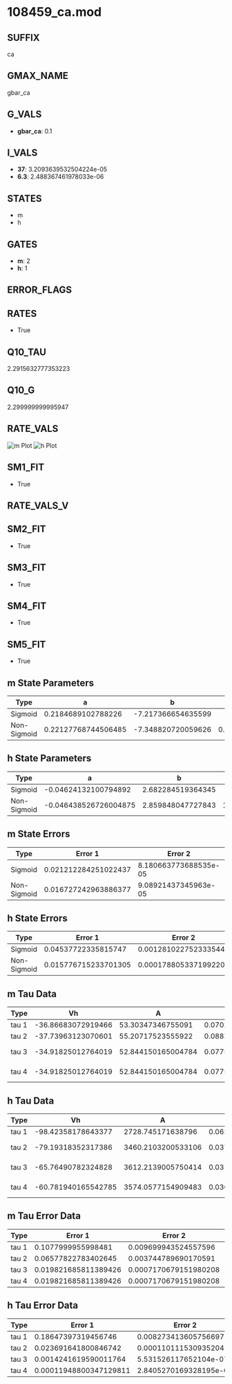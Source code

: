 # 108459_ca.mod

## SUFFIX

ca

## GMAX_NAME

gbar_ca

## G_VALS

- **gbar_ca**: 0.1

## I_VALS

- **37**: 3.2093639532504224e-05
- **6.3**: 2.488367461978033e-06

## STATES

- m
- h

## GATES

- **m**: 2
- **h**: 1

## ERROR_FLAGS


## RATES

- True

## Q10_TAU

2.2915632777353223

## Q10_G

2.299999999995947

## RATE_VALS

![m Plot](/Users/pbozelos/Dropbox/icg-Chai-Panos/supermodels/output_markdown_files/Ca/108459_ca.mod/images/m.png)
![h Plot](/Users/pbozelos/Dropbox/icg-Chai-Panos/supermodels/output_markdown_files/Ca/108459_ca.mod/images/h.png)

## SM1_FIT

- True

## RATE_VALS_V

## SM2_FIT

- True

## SM3_FIT

- True

## SM4_FIT

- True

## SM5_FIT

- True

## m State Parameters

| Type | a | b | c | d |
| --- | --- | --- | --- | --- |
| Sigmoid | 0.2184689102788226 | -7.217366654635599 |
| Non-Sigmoid | 0.22127768744506485 | -7.348820720059626 | 0.9953903672435787 | -0.003975277713760754 |

## h State Parameters

| Type | a | b | c | d |
| --- | --- | --- | --- | --- |
| Sigmoid | -0.04624132100794892 | 2.682284519364345 |
| Non-Sigmoid | -0.046438526726004875 | 2.859848047727843 | 1.0363171650902976 | 0.018510213944274236 |

## m State Errors

| Type | Error 1 | Error 2 | Error 3 |
| --- | --- | --- | --- |
| Sigmoid | 0.021212284251022437 | 8.180663773688535e-05 | 0.013787718003149846 |
| Non-Sigmoid | 0.016727242963886377 | 9.08921437345963e-05 | 0.010872497569191366 |

## h State Errors

| Type | Error 1 | Error 2 | Error 3 |
| --- | --- | --- | --- |
| Sigmoid | 0.04537722335815747 | 0.0012810227523335448 | 0.029427721837976283 |
| Non-Sigmoid | 0.015776715233701305 | 0.0001788053371992209 | 0.010231405825558577 |

## m Tau Data

| Type | Vh | A | b1 | b2 | c1 | c2 | d1 | d2 | e1 | e2 |
| --- | --- | --- | --- | --- | --- | --- | --- | --- | --- | --- |
| tau 1 | -36.86683072919466 | 53.30347346755091 | 0.07024554550923838 | 0.10280064978724475 |
| tau 2 | -37.73963123070601 | 55.20717523555922 | 0.08834358051299819 | 0.0005286177633330105 | 0.11279115327929301 | -0.000625099568598915 |
| tau 3 | -34.91825012764019 | 52.844150165004784 | 0.07758737190178162 | 0.0006741122515833349 | 7.307791833925476e-06 | 0.15374603416244723 | -0.0023490854538108542 | 1.258564516925779e-05 |
| tau 4 | -34.91825012764019 | 52.844150165004784 | 0.07758737190178162 | 0.0006741122515833349 | 7.307791833925476e-06 | 0.0 | 0.15374603416244723 | -0.0023490854538108542 | 1.258564516925779e-05 | 0.0 |

## h Tau Data

| Type | Vh | A | b1 | b2 | c1 | c2 | d1 | d2 | e1 | e2 |
| --- | --- | --- | --- | --- | --- | --- | --- | --- | --- | --- |
| tau 1 | -98.42358178643377 | 2728.745171638796 | 0.06360092414407575 | 0.010414304223940806 |
| tau 2 | -79.19318352317386 | 3460.2103200533106 | 0.037462166625748826 | 0.00034471807161821287 | 0.022829733788607358 | -7.577503777948727e-05 |
| tau 3 | -65.76490782324828 | 3612.2139005750414 | 0.03143122474904843 | 0.00026801532585501075 | 2.4253248511689656e-06 | 0.032918731411152764 | -0.00021179757616227333 | 4.656283469653221e-07 |
| tau 4 | -60.781940165542785 | 3574.0577154909483 | 0.03030791926494409 | 0.0002981016279651792 | 3.0921855389833422e-06 | 9.19525056545097e-09 | 0.037361158862315426 | -0.0003079357718056758 | 1.157069415880525e-06 | -1.6611751075649974e-09 |

## m Tau Error Data

| Type | Error 1 | Error 2 | Error 3 |
| --- | --- | --- | --- |
| tau 1 | 0.1077999955998481 | 0.009699943524557596 | 0.07344338365675039 |
| tau 2 | 0.06577822783402645 | 0.003744789690170591 | 0.044814246941234086 |
| tau 3 | 0.019821685811389426 | 0.0007170679151980208 | 0.013504376022177597 |
| tau 4 | 0.019821685811389426 | 0.0007170679151980208 | 0.013504376022177597 |

## h Tau Error Data

| Type | Error 1 | Error 2 | Error 3 |
| --- | --- | --- | --- |
| tau 1 | 0.18647397319456746 | 0.008273413605756697 | 0.056022092365895525 |
| tau 2 | 0.023691641800846742 | 0.00011011153093520493 | 0.007117643939950194 |
| tau 3 | 0.0014241619590011764 | 5.531526117652104e-07 | 0.0004278588129181503 |
| tau 4 | 0.00011948800347129811 | 2.8405270169328195e-09 | 3.589759928642161e-05 |


